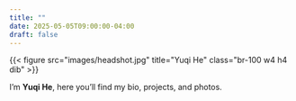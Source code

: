 ```yaml
---
title: ""
date: 2025-05-05T09:00:00-04:00
draft: false
---
```


<!-- Hero section with your bg and headshot -->
<div
  style="
    background-image: url('{{ "images/bg-home.jpg" | absURL }}');
    background-size: cover;
    background-position: center;
    padding: 4rem 0;
    text-align: center;
  "
>
  {{< figure src="images/headshot.jpg" title="Yuqi He" class="br-100 w4 h4 dib" >}}
</div>


I’m **Yuqi He**, here you’ll find my bio, projects, and photos.


